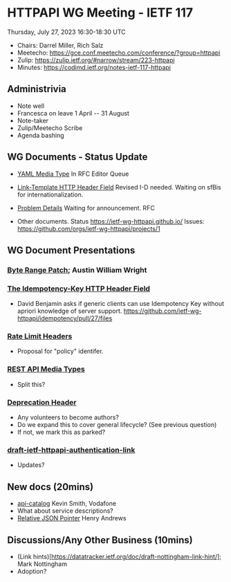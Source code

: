 # HTTPAPI WG Meeting - IETF 117

Thursday, July 27, 2023 16:30-18:30 UTC

* Chairs: Darrel Miller, Rich Salz
* Meetecho: https://gce.conf.meetecho.com/conference/?group=httpapi
* Zulip: https://zulip.ietf.org/#narrow/stream/223-httpapi
* Minutes: https://codimd.ietf.org/notes-ietf-117-httpapi

## Administrivia

- Note well
- Francesca on leave 1 April -- 31 August
- Note-taker
- Zulip/Meetecho Scribe
- Agenda bashing

## WG Documents - Status Update

- [YAML Media Type](https://datatracker.ietf.org/doc/draft-ietf-httpapi-yaml-mediatypes/) In RFC Editor Queue

- [Link-Template HTTP Header Field](https://datatracker.ietf.org/doc/draft-ietf-httpapi-link-template/) Revised I-D needed. Waiting on sfBis for internationalization.

- [Problem Details](https://datatracker.ietf.org/doc/draft-ietf-httpapi-rfc7807bis/) Waiting for announcement. RFC

- Other documents. Status https://ietf-wg-httpapi.github.io/ Issues: https://github.com/orgs/ietf-wg-httpapi/projects/1

## WG Document Presentations

### [Byte Range Patch](https://www.ietf.org/archive/id/draft-wright-http-patch-byterange-03.html); Austin William Wright

### [The Idempotency-Key HTTP Header Field](https://datatracker.ietf.org/doc/draft-ietf-httpapi-idempotency-key-header/)
- David Benjamin asks if generic clients can use Idempotency Key without apriori knowledge of server support. https://github.com/ietf-wg-httpapi/idempotency/pull/27/files

### [Rate Limit Headers](https://datatracker.ietf.org/doc/draft-ietf-httpapi-ratelimit-headers/)
- Proposal for "policy" identifer.

### [REST API Media Types](https://datatracker.ietf.org/doc/draft-ietf-httpapi-rest-api-mediatypes/)
- Split this?

### [Deprecation Header](https://datatracker.ietf.org/doc/html/draft-ietf-httpapi-deprecation-header)
- Any volunteers to become authors?
- Do we expand this to cover general lifecycle? (See previous question)
- If not, we mark this as parked?

### [draft-ietf-httpapi-authentication-link](https://datatracker.ietf.org/doc/draft-ietf-httpapi-authentication-link/)
- Updates?

## New docs (20mins)

- [api-catalog](https://datatracker.ietf.org/doc/draft-smith-api-catalog/) Kevin Smith, Vodafone
-   What about service descriptions?
- [Relative JSON Pointer](https://datatracker.ietf.org/doc/html/draft-hha-relative-json-pointer-00) Henry Andrews


## Discussions/Any Other Business (10mins)

- (Link hints)[https://datatracker.ietf.org/doc/draft-nottingham-link-hint/]; Mark Nottingham
- Adoption?
